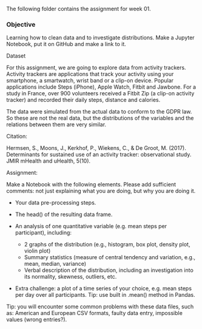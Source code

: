 The following folder contains the assignment for week 01.

<h3>Objective</h3>

Learning how to clean data and to investigate distributions. Make a Jupyter Notebook, put it on GitHub and make a link to it.

Dataset

For this assignment, we are going to explore data from activity trackers. 
Activity trackers are applications that track your activity using your smartphone, a smartwatch, wrist band or a clip-on device. 
Popular applications include Steps (iPhone), Apple Watch, Fitbit and Jawbone. 
For a study in France, over 900 volunteers received a Fitbit Zip (a clip-on activity tracker) and recorded their daily steps, distance and calories.

The data were simulated from the actual data to conform to the GDPR law. 
So these are not the real data, but the distributions of the variables and the relations between them are very similar.

Citation:

Hermsen, S., Moons, J., Kerkhof, P., Wiekens, C., & De Groot, M. (2017). 
Determinants for sustained use of an activity tracker: observational study. JMIR mHealth and uHealth, 5(10).

Assignment:

Make a Notebook with the following elements. Please add sufficient comments: not just explaining what you are doing, but why you are doing it.

- Your data pre-processing steps.
- The head() of the resulting data frame.
- An analysis of one quantitative variable (e.g. mean steps per participant), including:
  - 2 graphs of the distribution (e.g., histogram, box plot, density plot, violin plot)
  - Summary statistics (measure of central tendency and variation, e.g., mean, median, variance)
  - Verbal description of the distribution, including an investigation into its normality, skewness, outliers, etc.
  
- Extra challenge: a plot of a time series of your choice, e.g. mean steps per day over all participants. Tip: use built in .mean() method in Pandas.

Tip: you will encounter some common problems with these data files, such as: 
American and European CSV formats, faulty data entry, impossible values (wrong entries?).
